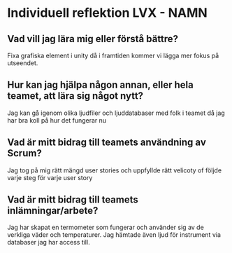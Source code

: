 # Individuell reflektion LVX - NAMN
## Vad vill jag lära mig eller förstå bättre?
Fixa grafiska element i unity då i framtiden kommer vi lägga mer fokus på utseendet.
## Hur kan jag hjälpa någon annan, eller hela teamet, att lära sig något nytt?
Jag kan gå igenom olika ljudfiler och ljuddatabaser med folk i teamet då jag har bra koll på hur det fungerar nu
## Vad är mitt bidrag till teamets användning av Scrum?
Jag tog på mig rätt mängd user stories och uppfyllde rätt velicoty of följde varje steg för varje user story
## Vad är mitt bidrag till teamets inlämningar/arbete?
Jag har skapat en termometer som fungerar och använder sig av de verkliga väder och temperaturer. Jag hämtade även ljud för instrument via databaser jag har access till.
